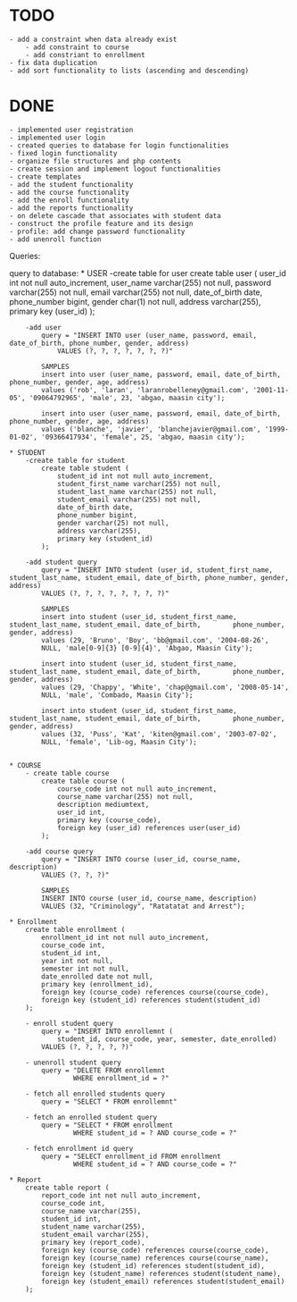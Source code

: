 # TODO
    - add a constraint when data already exist
        - add constraint to course
        - add constriant to enrollment
    - fix data duplication
    - add sort functionality to lists (ascending and descending)
    
# DONE
    - implemented user registration
    - implemented user login
    - created queries to database for login functionalities 
    - fixed login functionality
    - organize file structures and php contents
    - create session and implement logout functionalities
    - create templates 
    - add the student functionality
    - add the course functionality
    - add the enroll functionality
    - add the reports functionality
    - on delete cascade that associates with student data
    - construct the profile feature and its design
    - profile: add change password functionality
    - add unenroll function


Queries:

query to database:
    * USER
        -create table for user
            create table user (
                user_id int not null auto_increment,
                user_name varchar(255) not null,
                password varchar(255) not null,
                email varchar(255) not null,
                date_of_birth date,
                phone_number bigint,
                gender char(1) not null,
                address varchar(255),
                primary key (user_id)
            );

        -add user 
            query = "INSERT INTO user (user_name, password, email, date_of_birth, phone_number, gender, address)  
                VALUES (?, ?, ?, ?, ?, ?, ?)"

            SAMPLES
            insert into user (user_name, password, email, date_of_birth, phone_number, gender, age, address)
            values ('rob', 'laran', 'laranrobelleney@gmail.com', '2001-11-05', '09064792965', 'male', 23, 'abgao, maasin city');

            insert into user (user_name, password, email, date_of_birth, phone_number, gender, age, address)
            values ('blanche', 'javier', 'blanchejavier@gmail.com', '1999-01-02', '09366417934', 'female', 25, 'abgao, maasin city');

    * STUDENT
        -create table for student
            create table student (
                student_id int not null auto_increment,
                student_first_name varchar(255) not null,
                student_last_name varchar(255) not null,
                student_email varchar(255) not null,
                date_of_birth date,
                phone_number bigint,
                gender varchar(25) not null,
                address varchar(255),
                primary key (student_id)
            );

        -add student query
            query = "INSERT INTO student (user_id, student_first_name, student_last_name, student_email, date_of_birth, phone_number, gender, address)  
            VALUES (?, ?, ?, ?, ?, ?, ?, ?)"

            SAMPLES
            insert into student (user_id, student_first_name, student_last_name, student_email, date_of_birth,        phone_number, gender, address)
            values (29, 'Bruno', 'Boy', 'bb@gmail.com', '2004-08-26',
            NULL, 'male[0-9]{3} [0-9]{4}', 'Abgao, Maasin City');

            insert into student (user_id, student_first_name, student_last_name, student_email, date_of_birth,        phone_number, gender, address)
            values (29, 'Chappy', 'White', 'chap@gmail.com', '2008-05-14',
            NULL, 'male', 'Combado, Maasin City');

            insert into student (user_id, student_first_name, student_last_name, student_email, date_of_birth,        phone_number, gender, address)
            values (32, 'Puss', 'Kat', 'kiten@gmail.com', '2003-07-02',
            NULL, 'female', 'Lib-og, Maasin City');


    * COURSE
        - create table course
            create table course (
                course_code int not null auto_increment,
                course_name varchar(255) not null,
                description mediumtext,
                user_id int,
                primary key (course_code),
                foreign key (user_id) references user(user_id)
            );

        -add course query
            query = "INSERT INTO course (user_id, course_name, description)  
            VALUES (?, ?, ?)"

            SAMPLES
            INSERT INTO course (user_id, course_name, description)  
            VALUES (32, "Criminology", "Ratatatat and Arrest");

    * Enrollment
        create table enrollment (
            enrollment_id int not null auto_increment,
            course_code int,
            student_id int,
            year int not null,
            semester int not null,
            date_enrolled date not null,
            primary key (enrollment_id),
            foreign key (course_code) references course(course_code),
            foreign key (student_id) references student(student_id)
        );

        - enroll student query
            query = "INSERT INTO enrollemnt (
                student_id, course_code, year, semester, date_enrolled)  
            VALUES (?, ?, ?, ?, ?)"

        - unenroll student query
            query = "DELETE FROM enrollemnt 
                    WHERE enrollment_id = ?"

        - fetch all enrolled students query
            query = "SELECT * FROM enrollemnt"

        - fetch an enrolled student query
            query = "SELECT * FROM enrollment
                    WHERE student_id = ? AND course_code = ?"

        - fetch enrollment id query
            query = "SELECT enrollment_id FROM enrollment
                    WHERE student_id = ? AND course_code = ?"

    * Report
        create table report (
            report_code int not null auto_increment,
            course_code int,
            course_name varchar(255),
            student_id int,
            student_name varchar(255),
            student_email varchar(255),
            primary key (report_code),
            foreign key (course_code) references course(course_code),
            foreign key (course_name) references course(course_name),
            foreign key (student_id) references student(student_id),
            foreign key (student_name) references student(student_name),
            foreign key (student_email) references student(student_email)
        );
        
